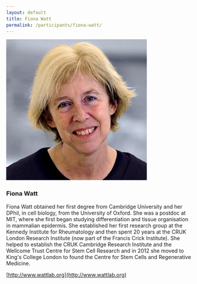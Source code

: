 ```yaml
---
layout: default
title: Fiona Watt
permalink: /participants/fiona-watt/
---
```

<img src="/img/participants/watt.jpg" alt="Fiona Watts" class="staff"> 

### Fiona Watt

Fiona Watt obtained her first degree from Cambridge University and her DPhil, in cell biology, from the University of Oxford. She was a postdoc at MIT, where she first began studying differentiation and tissue organisation in mammalian epidermis. She established her first research group at the Kennedy Institute for Rheumatology and then spent 20 years at the CRUK London Research Institute (now part of the Francis Crick Institute). She helped to establish the CRUK Cambridge Research Institute and the Wellcome Trust Centre for Stem Cell Research and in 2012 she moved to King's College London to found the Centre for Stem Cells and Regenerative Medicine.

[http://www.wattlab.org](http://www.wattlab.org)
